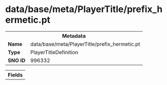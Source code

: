 <h1>data/base/meta/PlayerTitle/prefix_hermetic.pt</h1><table><tr><th colspan="100%">Metadata</th></tr><tr><td><b>Name</b></td><td>data/base/meta/PlayerTitle/prefix_hermetic.pt</td></tr><tr><td><b>Type</b></td><td>PlayerTitleDefinition</td></tr><tr><td><b>SNO ID</b></td><td>996332</td></tr></table>

<table><tr><th colspan="100%">Fields</th></tr></table>

